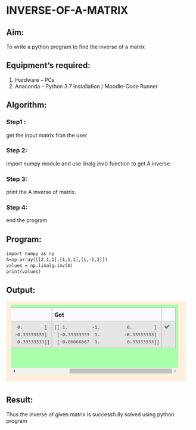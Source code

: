 # INVERSE-OF-A-MATRIX
## Aim:
To write a python program to find the inverse of a matrix
## Equipment’s required:
1. 	Hardware – PCs
2. 	Anaconda – Python 3.7 Installation / Moodle-Code Runner
## Algorithm:
### Step1 : 
get the input matrix fron the user
### Step 2: 
import numpy module and use linalg.inv() function to get A inverse
### Step 3: 
print the A inverse of matrix.
### Step 4: 
end the program

## Program:
```
import numpy as np
A=np.array([[2,1,1],[1,1,1],[1,-1,2]])
values = np.linalg.inv(A)
print(values)
```
## Output:
![output](./s4.png)
## Result:
Thus the inverse of given matrix is successfully solved using python program

